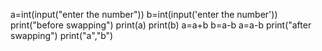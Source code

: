 
a=int(input("enter the number"))
b=int(input('enter the number'))
print("before swapping")
print(a)
print(b)
a=a+b
b=a-b
a=a-b
print("after swapping")
print("a","b")
